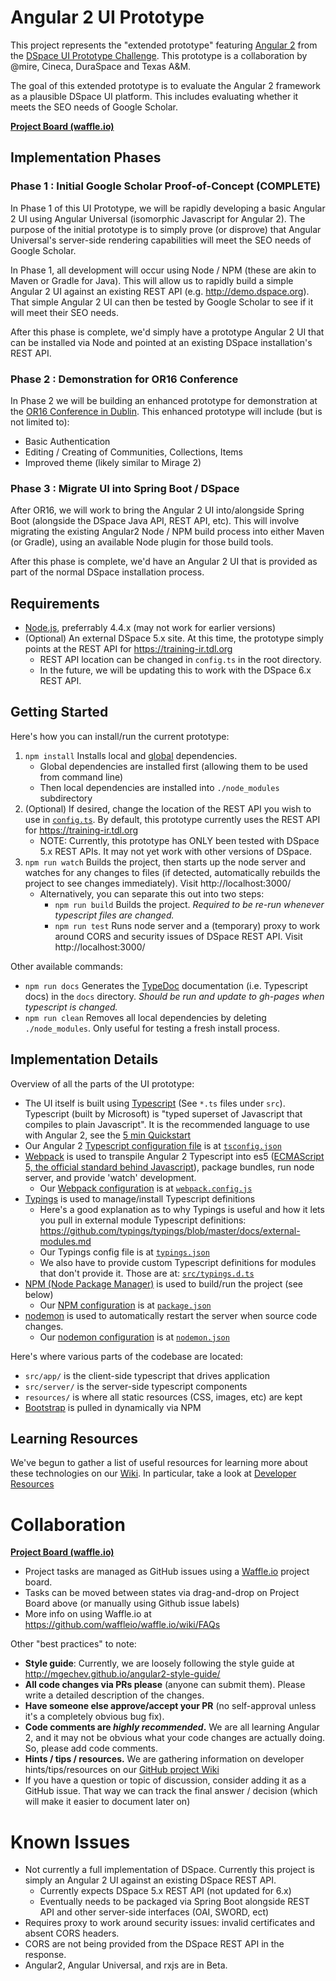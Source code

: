 # Angular 2 UI Prototype

This project represents the "extended prototype" featuring [Angular 2](https://angular.io/) from the [DSpace UI Prototype Challenge](https://wiki.duraspace.org/display/DSPACE/DSpace+UI+Prototype+Challenge). This prototype is a collaboration by @mire, Cineca, DuraSpace and Texas A&M.

The goal of this extended prototype is to evaluate the Angular 2 framework as a plausible DSpace UI platform. This includes evaluating whether it meets the SEO needs of Google Scholar.

**[Project Board (waffle.io)](https://waffle.io/DSpace-Labs/angular2-ui-prototype)**

## Implementation Phases

### Phase 1 : Initial Google Scholar Proof-of-Concept (COMPLETE)

In Phase 1 of this UI Prototype, we will be rapidly developing a basic Angular 2 UI using Angular Universal (isomorphic Javascript for Angular 2). The purpose of the initial prototype is to simply prove (or disprove) that Angular Universal's server-side rendering capabilities will meet the SEO needs of Google Scholar.

In Phase 1, all development will occur using Node / NPM (these are akin to Maven or Gradle for Java). This will allow us to rapidly build a simple Angular 2 UI against an existing REST API (e.g. http://demo.dspace.org). That simple Angular 2 UI can then be tested by Google Scholar to see if it will meet their SEO needs.

After this phase is complete, we'd simply have a prototype Angular 2 UI that can be installed via Node and pointed at an existing DSpace installation's REST API.

### Phase 2 : Demonstration for OR16 Conference

In Phase 2 we will be building an enhanced prototype for demonstration at the [OR16 Conference in Dublin](http://or2016.net/). This enhanced prototype will include (but is not limited to):
* Basic Authentication
* Editing / Creating of Communities, Collections, Items
* Improved theme (likely similar to Mirage 2)

### Phase 3 : Migrate UI into Spring Boot / DSpace

After OR16, we will work to bring the Angular 2 UI into/alongside Spring Boot (alongside the DSpace Java API, REST API, etc). This will involve migrating the existing Angular2 Node / NPM build process into either Maven (or Gradle), using an available Node plugin for those build tools.

After this phase is complete, we'd have an Angular 2 UI that is provided as part of the normal DSpace installation process.

## Requirements

 - [Node.js](https://nodejs.org/), preferrably 4.4.x (may not work for earlier versions)
 - (Optional) An external DSpace 5.x site. At this time, the prototype simply points at the REST API for https://training-ir.tdl.org
     - REST API location can be changed in `config.ts` in the root directory.
     - In the future, we will be updating this to work with the DSpace 6.x REST API.

## Getting Started

Here's how you can install/run the current prototype:

 1. `npm install` Installs local and [global](https://docs.npmjs.com/getting-started/installing-npm-packages-globally) dependencies.
     - Global dependencies are installed first (allowing them to be used from command line)
     - Then local dependencies are installed into `./node_modules` subdirectory
 2. (Optional) If desired, change the location of the REST API you wish to use in [`config.ts`](https://github.com/DSpace-Labs/angular2-ui-prototype/blob/master/config.ts). By default, this prototype currently uses the REST API for https://training-ir.tdl.org
     - NOTE: Currently, this prototype has ONLY been tested with DSpace 5.x REST APIs. It may not yet work with other versions of DSpace.
 3. `npm run watch` Builds the project, then starts up the node server and watches for any changes to files (if detected, automatically rebuilds the project to see changes immediately). Visit http://localhost:3000/
     - Alternatively, you can separate this out into two steps:
         - `npm run build` Builds the project. *Required to be re-run whenever typescript files are changed.*
         - `npm run test` Runs node server and a (temporary) proxy to work around CORS and security issues of DSpace REST API. Visit http://localhost:3000/

Other available commands:
 - `npm run docs` Generates the [TypeDoc](http://typedoc.io/) documentation (i.e. Typescript docs) in the `docs` directory. *Should be run and update to gh-pages when typescript is changed.*
 - `npm run clean` Removes all local dependencies by deleting `./node_modules`. Only useful for testing a fresh install process.

## Implementation Details

Overview of all the parts of the UI prototype:
  * The UI itself is built using [Typescript](http://www.typescriptlang.org/) (See `*.ts` files under `src`). Typescript (built by Microsoft) is "typed superset of Javascript that compiles to plain Javascript". It is the recommended language to use with Angular 2, see the [5 min Quickstart](https://angular.io/docs/ts/latest/quickstart.html)
  * Our Angular 2 [Typescript configuration file](https://angular.io/docs/ts/latest/guide/typescript-configuration.html) is at [`tsconfig.json`](https://github.com/DSpace-Labs/angular2-ui-prototype/blob/master/tsconfig.json)
  * [Webpack](https://webpack.github.io/docs/configuration.html) is used to transpile Angular 2 Typescript into es5 ([ECMAScript 5, the official standard behind Javascript](http://benmccormick.org/2015/09/14/es5-es6-es2016-es-next-whats-going-on-with-javascript-versioning/)), package bundles, run node server, and provide 'watch' development.
    * Our [Webpack configuration](https://webpack.github.io/docs/configuration.html) is at [`webpack.config.js`](https://github.com/DSpace-Labs/angular2-ui-prototype/blob/master/webpack.config.js)
  * [Typings](https://github.com/typings/typings) is used to manage/install Typescript definitions
    * Here's a good explanation as to why Typings is useful and how it lets you pull in external module Typescript definitions: https://github.com/typings/typings/blob/master/docs/external-modules.md
    * Our Typings config file is at [`typings.json`](https://github.com/DSpace-Labs/angular2-ui-prototype/blob/master/typings.json)
    * We also have to provide custom Typescript definitions for modules that don't provide it. Those are at: [`src/typings.d.ts`](https://github.com/DSpace-Labs/angular2-ui-prototype/blob/master/src/typings.d.ts)
  * [NPM (Node Package Manager)](https://www.npmjs.com/) is used to build/run the project (see below)
    * Our [NPM configuration](https://docs.npmjs.com/files/package.json) is at [`package.json`](https://github.com/DSpace-Labs/angular2-ui-prototype/blob/master/package.json)
  * [nodemon](http://nodemon.io/) is used to automatically restart the server when source code changes.
    * Our [nodemon configuration](https://github.com/remy/nodemon#config-files) is at [`nodemon.json`](https://github.com/DSpace-Labs/angular2-ui-prototype/blob/master/nodemon.json)

Here's where various parts of the codebase are located:
  - `src/app/` is the client-side typescript that drives application
  - `src/server/` is the server-side typescript components
  - `resources/` is where all static resources (CSS, images, etc) are kept
  - [Bootstrap](http://getbootstrap.com/) is pulled in dynamically via NPM

## Learning Resources

We've begun to gather a list of useful resources for learning more about these technologies on our [Wiki](https://github.com/DSpace-Labs/angular2-ui-prototype/wiki). In particular, take a look at [Developer Resources](https://github.com/DSpace-Labs/angular2-ui-prototype/wiki/Developer-Resources)

# Collaboration

**[Project Board (waffle.io)](https://waffle.io/DSpace-Labs/angular2-ui-prototype)**
* Project tasks are managed as GitHub issues using a [Waffle.io](https://github.com/waffleio/waffle.io) project board.
* Tasks can be moved between states via drag-and-drop on Project Board above (or manually using Github issue labels)
* More info on using Waffle.io at https://github.com/waffleio/waffle.io/wiki/FAQs

Other "best practices" to note:
* **Style guide**: Currently, we are loosely following the style guide at http://mgechev.github.io/angular2-style-guide/
* **All code changes via PRs please** (anyone can submit them). Please write a detailed description of the changes.
* **Have someone else approve/accept your PR** (no self-approval unless it's a completely obvious bug fix).
* **Code comments are *highly recommended*.** We are all learning Angular 2, and it may not be obvious what your code changes are actually doing. So, please add code comments.
* **Hints / tips / resources.** We are gathering information on developer hints/tips/resources on our [GitHub project Wiki](https://github.com/DSpace-Labs/angular2-ui-prototype/wiki)
* If you have a question or topic of discussion, consider adding it as a GitHub issue. That way we can track the final answer / decision (which will make it easier to document later on)

# Known Issues

 - Not currently a full implementation of DSpace. Currently this project is simply an Angular 2 UI against an existing DSpace REST API.
     - Currently expects DSpace 5.x REST API (not updated for 6.x)
     - Eventually needs to be packaged via Spring Boot alongside REST API and other server-side interfaces (OAI, SWORD, ect)
 - Requires proxy to work around security issues: invalid certificates and absent CORS headers.
 - CORS are not being provided from the DSpace REST API in the response.
 - Angular2, Angular Universal, and rxjs are in Beta.
